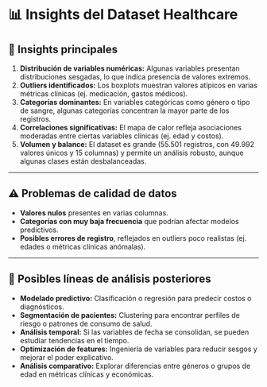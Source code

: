 # 📊 Insights del Dataset Healthcare

## 📌 Insights principales
1. **Distribución de variables numéricas:** Algunas variables presentan distribuciones sesgadas, lo que indica presencia de valores extremos.  
2. **Outliers identificados:** Los boxplots muestran valores atípicos en varias métricas clínicas (ej. medicación, gastos médicos).  
3. **Categorías dominantes:** En variables categóricas como género o tipo de sangre, algunas categorías concentran la mayor parte de los registros.  
4. **Correlaciones significativas:** El mapa de calor refleja asociaciones moderadas entre ciertas variables clínicas (ej. edad y costos).  
5. **Volumen y balance:** El dataset es grande (55.501 registros, con 49.992 valores únicos y 15 columnas) y permite un análisis robusto, aunque algunas clases están desbalanceadas.  

---

## ⚠️ Problemas de calidad de datos
- **Valores nulos** presentes en varias columnas.  
- **Categorías con muy baja frecuencia** que podrían afectar modelos predictivos.  
- **Posibles errores de registro**, reflejados en outliers poco realistas (ej. edades o métricas clínicas anómalas).  

---

## 🔮 Posibles líneas de análisis posteriores
- **Modelado predictivo:** Clasificación o regresión para predecir costos o diagnósticos.  
- **Segmentación de pacientes:** Clustering para encontrar perfiles de riesgo o patrones de consumo de salud.  
- **Análisis temporal:** Si las variables de fecha se consolidan, se pueden estudiar tendencias en el tiempo.  
- **Optimización de features:** Ingeniería de variables para reducir sesgos y mejorar el poder explicativo.  
- **Análisis comparativo:** Explorar diferencias entre géneros o grupos de edad en métricas clínicas y económicas.  